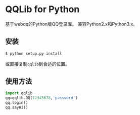 QQLib for Python
===

基于webqq的Python版QQ登录库。
兼容Python2.x和Python3.x。

安装
---
``` sh
$ python setup.py install
```
或直接复制`qqlib`到合适的位置。

使用方法
---
``` python
import qqlib
qq=qqlib.QQ(12345678,'password')
qq.login()
qq.sayHi()
```

